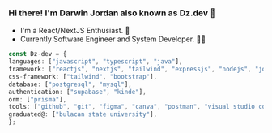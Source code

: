 ### Hi there! I'm Darwin Jordan also known as Dz.dev 👋

- I'm a React/NextJS Enthusiast. 💯
- Currently Software Engineer and System Developer. 👨‍💻

```typescript
const Dz-dev = {
languages: ["javascript", "typescript", "java"],
framework: ["reactjs", "nextjs", "tailwind", "expressjs", "nodejs", "jquery", "bun", "elysia"],
css-framework: ["tailwind", "bootstrap"],
database: ["postgresql", "mysql"],
authentication: ["supabase", "kinde"],
orm: ["prisma"],
tools: ["github", "git", "figma", "canva", "postman", "visual studio code"],
graduated@: ["bulacan state university"],
};



